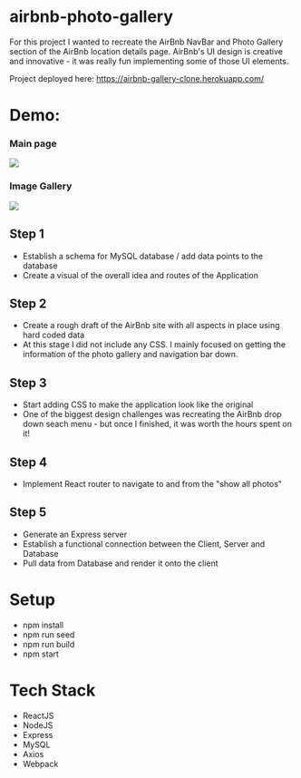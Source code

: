 # airbnb-photo-gallery

For this project I wanted to recreate the AirBnb NavBar and Photo Gallery section of the AirBnb location details page. AirBnb's UI design is creative and innovative - it was really fun implementing some of those UI elements.

Project deployed here: https://airbnb-gallery-clone.herokuapp.com/

# Demo:

### Main page

![](https://airbnb-clone-2021.s3-us-west-1.amazonaws.com/airbbnb_pt1.gif)

### Image Gallery

![](https://airbnb-clone-2021.s3-us-west-1.amazonaws.com/airbnbpt2.gif)

## Step 1
* Establish a schema for MySQL database / add data points to the database
* Create a visual of the overall idea and routes of the Application

## Step 2
* Create a rough draft of the AirBnb site with all aspects in place using hard coded data
* At this stage I did not include any CSS. I mainly focused on getting the information of the photo gallery and navigation bar down.

## Step 3
* Start adding CSS to make the application look like the original
* One of the biggest design challenges was recreating the AirBnb drop down seach menu - but once I finished, it was worth the hours spent on it!

## Step 4
* Implement React router to navigate to and from the "show all photos"

## Step 5
* Generate an Express server
* Establish a functional connection between the Client, Server and Database
* Pull data from Database and render it onto the client

# Setup

* npm install
* npm run seed
* npm run build
* npm start

# Tech Stack

* ReactJS
* NodeJS
* Express
* MySQL
* Axios
* Webpack
